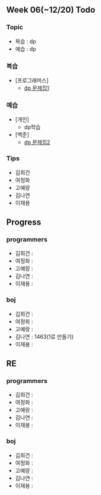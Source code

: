 
## Week 06(~12/20) Todo
### Topic
- 복습 : dp
- 예습 : dp

### 복습

- [프로그래머스]
	- [dp 문제집1](https://www.acmicpc.net/workbook/view/6085)


### 예습

- [개인]
	- dp학습
- [백준]
	- [dp 문제집2](https://www.acmicpc.net/workbook/view/6141)



### Tips

- 김희건
- 여정화
- 고예랑
- 김나연
- 이재용



## Progress

### programmers
- 김희건 : 
- 여정화 : 
- 고예랑 : 
- 김나연 :
- 이재용 :


### boj
- 김희건 : 			
- 여정화 : 
- 고예랑 :
- 김나연 : 1463(1로 만들기)
- 이재용 :



## RE

### programmers
- 김희건 : 
- 여정화 :
- 고예랑 :
- 김나연 : 
- 이재용 :


### boj
- 김희건 :
- 여정화 : 
- 고예랑 :
- 김나연 :
- 이재용 :









